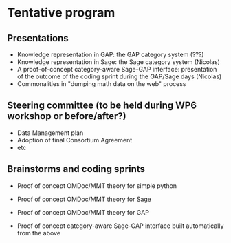 # Tentative program

## Presentations

- Knowledge representation in GAP: the GAP category system (???)
- Knowledge representation in Sage: the Sage category system (Nicolas)
- A proof-of-concept category-aware Sage-GAP interface: presentation
  of the outcome of the coding sprint during the GAP/Sage days (Nicolas)
- Commonalities in "dumping math data on the web" process

## Steering committee (to be held during WP6 workshop or before/after?)
- Data Management plan
- Adoption of final Consortium Agreement
- etc

## Brainstorms and coding sprints

- Proof of concept OMDoc/MMT theory for simple python
- Proof of concept OMDoc/MMT theory for Sage
- Proof of concept OMDoc/MMT theory for GAP

- Proof of concept category-aware Sage-GAP interface built
  automatically from the above
